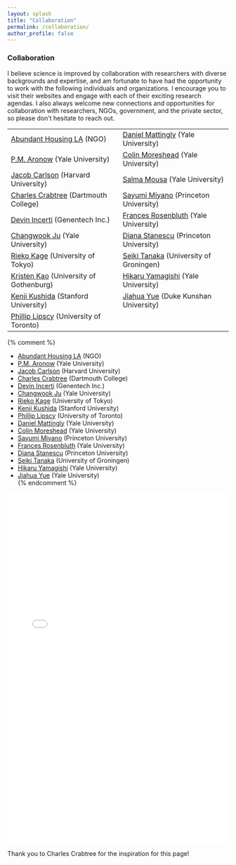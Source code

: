 ```yaml
---
layout: splash
title: "Collaboration"
permalink: /collaboration/
author_profile: false
---
```


### Collaboration

I believe science is improved by collaboration with researchers with diverse backgrounds and expertise, and am fortunate to have had the opportunity to work with the following individuals and organizations. I encourage you to visit their websites and engage with each of their exciting research agendas. I also always welcome new connections and opportunities for collaboration with researchers, NGOs, government, and the private sector, so please don’t hesitate to reach out. 

|                                                                                                     |                                                    | 
|------------------------------------------------------------------------------------|--------------------------------------------|
| [Abundant Housing LA](https://abundanthousingla.org) (NGO)                                         | [Daniel Mattingly](http://daniel-mattingly.com/) (Yale University)  |
| [P.M. Aronow](https://pmaronow.github.io) (Yale University)                                              | [Colin Moreshead](https://politicalscience.yale.edu/people/colin-moreshead) (Yale University)  |
| [Jacob Carlson](https://jscarlson.github.io/) (Harvard University)                                       | [Salma Mousa](https://www.salmamousa.com) (Yale University) |
| [Charles Crabtree](http://charlescrabtree.com/) (Dartmouth College)                                | [Sayumi Miyano](https://politics.princeton.edu/people/sayumi-miyano) (Princeton University) |
| [Devin Incerti](https://devinincerti.com/) (Genentech Inc.)                                                  | [Frances Rosenbluth](https://campuspress.yale.edu/francesrosenbluth/) (Yale University)  |
| [Changwook Ju](https://politicalscience.yale.edu/people/changwook-ju) (Yale University)                  | [Diana Stanescu](https://scholar.princeton.edu/dmstanescu/home) (Princeton University)  |
| [Rieko Kage](https://www.u-tokyo.ac.jp/focus/en/people/people003656.html) (University of Tokyo)   | [Seiki Tanaka](https://www.seikitanaka.com/) (University of Groningen) |
| [Kristen Kao](https://kristenkao.com) (University of Gothenburg)                                       | [Hikaru Yamagishi](https://hikaruyamagishi.com) (Yale University) |
| [Kenji Kushida](https://www.kenjikushida.org/) (Stanford University)                                  | [Jiahua Yue](https://yjh1222.github.io/) (Duke Kunshan University)  |
| [Phillip Lipscy](http://www.lipscy.org/) (University of Toronto)   |  |

{% comment %}
- [Abundant Housing LA](https://abundanthousingla.org) (NGO)  
- [P.M. Aronow](https://pmaronow.github.io) (Yale University)  
- [Jacob Carlson](https://jscarlson.github.io/) (Harvard University)  
- [Charles Crabtree](http://charlescrabtree.com/) (Dartmouth College)  
- [Devin Incerti](https://devinincerti.com/) (Genentech Inc.)  
- [Changwook Ju](https://politicalscience.yale.edu/people/changwook-ju) (Yale University)  
- [Rieko Kage](https://www.u-tokyo.ac.jp/focus/en/people/people003656.html) (University of Tokyo)  
- [Kenji Kushida](https://www.kenjikushida.org/) (Stanford University)  
- [Phillip Lipscy](http://www.lipscy.org/) (University of Toronto)  
- [Daniel Mattingly](http://daniel-mattingly.com/) (Yale University)  
- [Colin Moreshead](https://politicalscience.yale.edu/people/colin-moreshead) (Yale University)  
- [Sayumi Miyano](https://politics.princeton.edu/people/sayumi-miyano) (Princeton University)  
- [Frances Rosenbluth](https://campuspress.yale.edu/francesrosenbluth/) (Yale University)  
- [Diana Stanescu](https://scholar.princeton.edu/dmstanescu/home) (Princeton University)  
- [Seiki Tanaka](https://www.seikitanaka.com/) (University of Groningen)  
- [Hikaru Yamagishi](https://hikaruyamagishi.com) (Yale University)  
- [Jiahua Yue](https://yjh1222.github.io/) (Yale University)  
{% endcomment %}

<div style="text-align:center">
    <iframe src="/files/coauthor_network.html" height="800px" width="100%" style="border:none;"></iframe>
</div>

Thank you to Charles Crabtree for the inspiration for this page!




